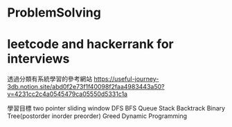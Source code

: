 # ProblemSolving
leetcode and hackerrank for interviews
==
透過分類有系統學習的參考網站
https://useful-journey-3db.notion.site/abd0f2e73f1f40098f2faa4983443a50?v=4231cc2c4a0545479ca05550d5331c1a

學習目標
two pointer
sliding window
DFS
BFS
Queue
Stack
Backtrack
Binary Tree(postorder inorder preorder)
Greed
Dynamic Programming
